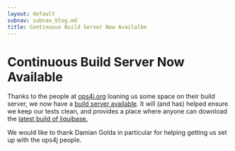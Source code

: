 ```yaml
---
layout: default
subnav: subnav_blog.md
title: Continuous Build Server Now Availalbe
---
```

# Continuous Build Server Now Available

Thanks to the people at <a href="http://ops4j.org">ops4j.org</a> loaning us some space on their build server, we now have a <a href="http://ci.ops4j.org/browse/LQB">build server available</a>. It will (and has) helped ensure we keep our tests clean, and provides a place where anyone can download the <a href="http://ci.ops4j.org/browse/LQB-DEF/latest/artifact">latest build of liquibase.</a>


We would like to thank Damian Golda in particular for helping getting us set up with the ops4j people.
